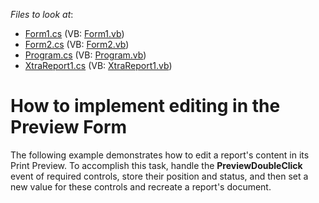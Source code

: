 <!-- default file list -->
*Files to look at*:

* [Form1.cs](./CS/Form1.cs) (VB: [Form1.vb](./VB/Form1.vb))
* [Form2.cs](./CS/Form2.cs) (VB: [Form2.vb](./VB/Form2.vb))
* [Program.cs](./CS/Program.cs) (VB: [Program.vb](./VB/Program.vb))
* [XtraReport1.cs](./CS/XtraReport1.cs) (VB: [XtraReport1.vb](./VB/XtraReport1.vb))
<!-- default file list end -->
# How to implement editing in the Preview Form


<p>The following example demonstrates how to edit a report's content in its Print Preview. To accomplish this task, handle the <strong>PreviewDoubleClick</strong> event of required controls, store their position and status, and then set a new value for these controls and recreate a report's document.</p>

<br/>


